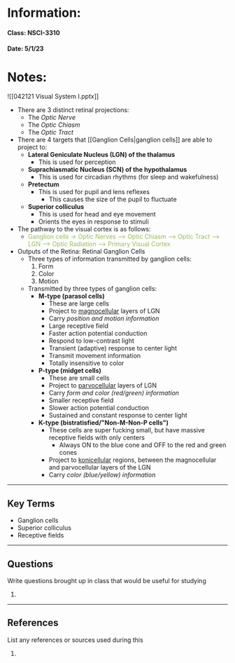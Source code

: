 # Information:

#### Class: NSCI-3310

#### Date: 5/1/23

# Notes:
![[042121 Visual System I.pptx]]

- There are 3 distinct retinal projections:
	- The *Optic Nerve*
	- The *Optic Chiasm*
	- The *Optic Tract*
- There are 4 targets that [[Ganglion Cells|ganglion cells]] are able to project to:
	- **Lateral Geniculate Nucleus (LGN) of the thalamus**
		- This is used for perception
	- **Suprachiasmatic Nucleus (SCN) of the hypothalamus**
		- This is used for circadian rhythms (for sleep and wakefulness)
	- **Pretectum**
		- This is used for pupil and lens reflexes
			- This causes the size of the pupil to fluctuate
	- **Superior colliculus**
		- This is used for head and eye movement
		- Orients the eyes in response to stimuli
- The pathway to the visual cortex is as follows:
	- <font color="#9bbb59">Ganglion cells -> Optic Nerves --> Optic Chiasm --> Optic Tract --> LGN --> Optic Radiation --> Primary Visual Cortex</font>
- Outputs of the Retina: Retinal Ganglion Cells
	- Three types of information transmitted by ganglion cells:
		1. Form
		2. Color
		3. Motion
	- Transmitted by three types of ganglion cells:
		- **M-type (parasol cells)**
			- These are large cells
			- Project to <u>magnocellular</u> layers of LGN
			- Carry *position and motion information*
			- Large receptive field
			- Faster action potential conduction
			- Respond to low-contrast light
			- Transient (adaptive) response to center light
			- Transmit movement information
			- Totally insensitive to color
		- **P-type (midget cells)**
			- These are small cells
			- Project to <u>parvocellular</u> layers of LGN
			- Carry *form and color (red/green) information*
			- Smaller receptive field
			- Slower action potential conduction
			- Sustained and constant response to center light
		- **K-type (bistratisfied/"Non-M-Non-P cells")**
			- These cells are super fucking small, but have massive receptive fields with only centers
				- Always ON to the blue cone and OFF to the red and green cones
			- Project to <u>konicellular</u> regions, between the magnocellular and parvocellular layers of the LGN
			- Carry *color (blue/yellow) information*
---

## Key Terms

- Ganglion cells
- Superior colliculus
- Receptive fields

---

## Questions

Write questions brought up in class that would be useful for studying

1.

---

## References

List any references or sources used during this

1.